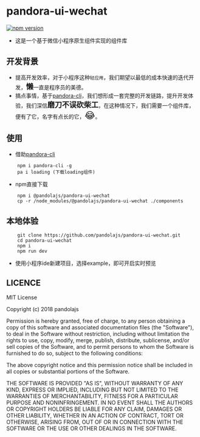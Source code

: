 # pandora-ui-wechat
[![npm version](https://badge.fury.io/js/%40pandolajs%2Fpandora-ui-wechat.svg)](https://badge.fury.io/js/%40pandolajs%2Fpandora-ui-wechat)

- 这是一个基于微信小程序原生组件实现的组件库

## 开发背景

- 提高开发效率，对于小程序这种`轻应用`，我们期望以最低的成本快速的迭代开发，<span style="font-size: 1.2rem;font-weight: bolder;">懒</span>一直是程序员的美德。
- 搞点事情，基于[pandora-cli](https://github.com/pandolajs/pandora-cli)，我们想形成一套完整的开发链路，提升开发体验，我们深信<span style="font-size: 1.2rem;font-weight: bolder;">磨刀不误砍柴工</span>，在这种情况下，我们需要一个组件库，便有了它，名字有点长的它，<span style="font-size: 1.5rem;">😂</span>。

## 使用

- 借助[pandora-cli](https://github.com/pandolajs/pandora-cli)

```
	npm i pandora-cli -g
	pa i loading (下载loading组件)
```

- npm直接下载

```
	npm i @pandolajs/pandora-ui-wechat
	cp -r /node_modules/@pandolajs/pandora-ui-wechat ./components

```

## 本地体验

```
	git clone https://github.com/pandolajs/pandora-ui-wechat.git
	cd pandora-ui-wechat
	npm i
	npm run dev
```
- 使用小程序ide新建项目，选择example，即可开启实时预览

## LICENCE

MIT License

Copyright (c) 2018 pandolajs

Permission is hereby granted, free of charge, to any person obtaining a copy
of this software and associated documentation files (the "Software"), to deal
in the Software without restriction, including without limitation the rights
to use, copy, modify, merge, publish, distribute, sublicense, and/or sell
copies of the Software, and to permit persons to whom the Software is
furnished to do so, subject to the following conditions:

The above copyright notice and this permission notice shall be included in all
copies or substantial portions of the Software.

THE SOFTWARE IS PROVIDED "AS IS", WITHOUT WARRANTY OF ANY KIND, EXPRESS OR
IMPLIED, INCLUDING BUT NOT LIMITED TO THE WARRANTIES OF MERCHANTABILITY,
FITNESS FOR A PARTICULAR PURPOSE AND NONINFRINGEMENT. IN NO EVENT SHALL THE
AUTHORS OR COPYRIGHT HOLDERS BE LIABLE FOR ANY CLAIM, DAMAGES OR OTHER
LIABILITY, WHETHER IN AN ACTION OF CONTRACT, TORT OR OTHERWISE, ARISING FROM,
OUT OF OR IN CONNECTION WITH THE SOFTWARE OR THE USE OR OTHER DEALINGS IN THE
SOFTWARE.